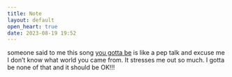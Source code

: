 ```yaml
---
title: Note
layout: default
open_heart: true
date: 2023-08-19 19:52
---
```


someone said to me this song [you gotta be](https://open.spotify.com/track/6CU0zWIWVTEnmWpSjVHM93?si=k2SB310MR-2SVV5Hzp2fuA&context=spotify%3Asearch%3Ayou%2Bgott) is like a pep talk and excuse me I don’t know what world you came from. It stresses me out so much. I gotta be none of that and it should be OK!!!

